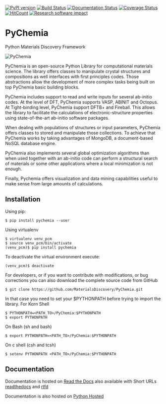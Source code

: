 [![PyPI version](https://badge.fury.io/py/pychemia.svg)](https://badge.fury.io/py/pychemia)
[![Build Status](https://travis-ci.org/MaterialsDiscovery/PyChemia.svg?branch=master)](https://travis-ci.org/MaterialsDiscovery/PyChemia)
[![Documentation Status](https://readthedocs.org/projects/pychemia/badge/?version=latest)](http://pychemia.readthedocs.io/en/latest/?badge=latest)
[![Coverage Status](https://coveralls.io/repos/github/MaterialsDiscovery/PyChemia/badge.svg?branch=master)](https://coveralls.io/github/MaterialsDiscovery/PyChemia?branch=master)
[![HitCount](http://hits.dwyl.io/MaterialsDiscovery/PyChemia.svg)](http://hits.dwyl.io/MaterialsDiscovery/PyChemia)
[![Research software impact](http://depsy.org/api/package/pypi/pychemia/badge.svg)](http://depsy.org/package/python/pychemia)

PyChemia
========

Python Materials Discovery Framework

![PyChemia](https://raw.githubusercontent.com/MaterialsDiscovery/PyChemia/master/docs/images/PyChemia_Small.png)

PyChemia is an open-source Python Library for computational materials science. The library offers classes to manipulate crystal structures and compositions as well interfaces with first principles codes. Those abstractions allow the development of more complex tasks being built on top PyChemia basic building blocks.

PyChemia includes support to read and write inputs for several ab-initio codes. At the level of DFT, PyChemia supports VASP, ABINIT and Octopus. At Tight-binding level, PyChemia support DFTB+ and Fireball.
This allows the library to facilitate the calculations of electronic-structure properties using state-of-the-art ab-initio software packages.

When dealing with populations of structures or input parameters, PyChemia offers classes to stored and manipulate those collections. To achieve that PyChemia works by taking advantages of MongoDB, a document-based NoSQL database engine. 

PyChemia also implements several global optimization algorithms than when used together with an ab-initio code can perform a structural search of materials or some other applications where a local minimization is not enough.

Finally, Pychemia offers visualization and data mining capabilities useful to make sense from large amounts of calculations.

Installation
------------

Using pip:

    $ pip install pychemia --user

Using virtualenv

    $ virtualenv venv_pcm
    $ source venv_pcm/bin/activate
    (venv_pcm)$ pip install pychemia

To deactivate the virtual environment execute:

    (venv_pcm)$ deactivate

For developers, or if you want to contribute with modifications, or bug corrections you can also download the complete source code from GitHub

    $ git clone https://github.com/MaterialsDiscovery/PyChemia.git

In that case you need to set your $PYTHONPATH before trying to import the library. For Korn Shell

    $ PYTHONPATH=<PATH_TO>/PyChemia:$PYTHONPATH
    $ export PYTHONPATH
    
On Bash (sh and bash) 

    $ export PYTHONPATH=<PATH_TO>/PyChemia:$PYTHONPATH

On c shell (csh and tcsh)

    $ setenv PYTHONPATH <PATH_TO>/PyChemia:$PYTHONPATH

Documentation
-------------

Documentation is hosted on [Read the Docs](https://readthedocs.org/projects/pychemia/) also available with Short URLs [readthedocs](http://pychemia.readthedocs.io) and [rtfd](http://pychemia.rtfd.io)

Documentation is also hosted on [Python Hosted](http://pythonhosted.org/pychemia/index.html)
